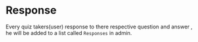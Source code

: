 # Response

Every quiz takers(user) response to there respective question and answer , he will be added to a list called ```Responses``` in admin.

